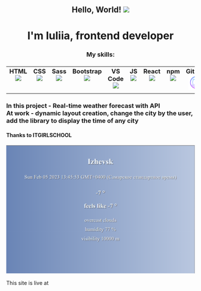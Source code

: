 <h2 align="center">Hello, World! <img src="https://github.com/blackcater/blackcater/raw/main/images/Hi.gif" height="32"/></h2>

<h1 align="center">I'm Iuliia, frontend developer</h1>

<h3 align="center">My skills:<h3>

<table width="320px">
    <tbody>
        <tr valign="top">
            <td width="80px" align="center">
            <span><strong>HTML</strong></span><br>
            <img height="32px" src="https://cdn.jsdelivr.net/gh/devicons/devicon/icons/html5/html5-original.svg">
            </td>
            <td width="80px" align="center">
            <span><strong>CSS</strong></span><br>
            <img height="32" src="https://cdn.jsdelivr.net/gh/devicons/devicon/icons/css3/css3-original.svg">
            </td>
            <td width="80px" align="center">
            <span><strong>Sass</strong></span><br>
            <img height="32" src="https://cdn.jsdelivr.net/gh/devicons/devicon/icons/sass/sass-original.svg">
            </td>
            <td width="80px" align="center"><span><strong>Bootstrap</strong></span><br>
            <img height="32px" src="https://cdn.jsdelivr.net/gh/devicons/devicon/icons/bootstrap/bootstrap-original.svg">
            </td>
            <td width="80px" align="center">
            <span><strong>VS Code</strong></span><br>
            <img height="32" src="https://cdn.jsdelivr.net/gh/devicons/devicon/icons/visualstudio/visualstudio-plain.svg">
            </td>
            <td width="80px" align="center">
            <span><strong>JS</strong></span><br>
            <img height="32" src="https://cdn.jsdelivr.net/gh/devicons/devicon/icons/javascript/javascript-plain.svg">
            </td>
            <td width="80px" align="center">
            <span><strong>React</strong></span><br>
            <img height="32px" src="https://cdn.jsdelivr.net/gh/devicons/devicon/icons/react/react-original.svg">
            </td>
            <td width="80px" align="center">
            <span><strong>npm</strong></span><br>
            <img height="32px" src="https://cdn.jsdelivr.net/gh/devicons/devicon/icons/npm/npm-original-wordmark.svg">
            </td>
            <td width="80px" align="center">
            <span><strong>GitHub</strong></span><br>
            <img height="40px" src="https://raw.githubusercontent.com/asilisa/asilisa/main/icons8-github.svg">
            <td width="80px" align="center">
            <span><strong>Git</strong></span><br>
            <img height="32px" src="https://cdn.jsdelivr.net/gh/devicons/devicon/icons/git/git-original.svg">
            </td> 
        </tr>
    </tbody>
</table>

<h3>In this project - Real-time weather forecast with API<br>
At work - dynamic layout creation, change the city by the user, add the library to display the time of any city
</h3>
<h4>Thanks to ITGIRLSCHOOL</h4>
<img src="./promo.PNG" alt="Weather forecast">

This site is live at

<!-- # weather
week20 task2
2. Сделайте простенький сайт, который будет получать данные с сервера - используйте любой открытый API. Это может быть, например, список галактик от NASA или список ваших проектов на Github. Или что угодно еще, что вы захотите реализовать. *В процессе разработки использовать хотя бы 1 запрос к серверу через команду fetch.*
    
    Примеры открытых и бесплатных API:
    
    [https://developers.giphy.com/docs/api](https://developers.giphy.com/docs/api) (гифки)
    
    [https://api.nasa.gov/](https://api.nasa.gov/) (данные NASA)
    
    [https://openweathermap.org/api](https://openweathermap.org/api) (погода, требует генерации ключа)

    лучше динамически создавать верстку, а не создавать ее в HTML :подмигивание:
.then(weather => {
            const weatherInfo = `
              <div class="city">${weather.name}</div>
              <div class="date">${new Date()}</div>
... и т д

Кот Ученый
  4 д. назад
Кроме того, тебе будет проще отображать несколько разных городов (или других данных), получив данные в виде массива и поместив создание блока в цикл 

библиотека day.js позволяет тонко настраивать время -->